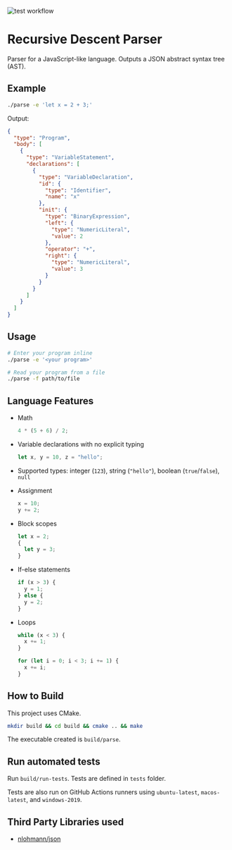 ![test workflow](https://github.com/yusiangeng/recursive-descent-parser/actions/workflows/test.yaml/badge.svg)


# Recursive Descent Parser

Parser for a JavaScript-like language. Outputs a JSON abstract syntax tree (AST).


## Example

```bash
./parse -e 'let x = 2 + 3;'
```

Output:

```json
{
  "type": "Program",
  "body": [
    {
      "type": "VariableStatement",
      "declarations": [
        {
          "type": "VariableDeclaration",
          "id": {
            "type": "Identifier",
            "name": "x"
          },
          "init": {
            "type": "BinaryExpression",
            "left": {
              "type": "NumericLiteral",
              "value": 2
            },
            "operator": "+",
            "right": {
              "type": "NumericLiteral",
              "value": 3
            }
          }
        }
      ]
    }
  ]
}
```

## Usage

```bash
# Enter your program inline
./parse -e '<your program>'

# Read your program from a file
./parse -f path/to/file
```


## Language Features

- Math
  ```js
  4 * (5 + 6) / 2;
  ```

- Variable declarations with no explicit typing
  ```js
  let x, y = 10, z = "hello";
  ```

- Supported types: integer (`123`), string (`"hello"`), boolean (`true`/`false`), `null`
  
- Assignment
  ```js
  x = 10;
  y += 2;
  ```

- Block scopes
  ```js
  let x = 2;
  {
    let y = 3;
  }
  ```

- If-else statements
  ```js
  if (x > 3) {
    y = 1;
  } else {
    y = 2;
  }
  ```

- Loops
  ```js
  while (x < 3) {
    x += 1;
  }

  for (let i = 0; i < 3; i += 1) {
    x += i;
  }
  ```


## How to Build

This project uses CMake.

```bash
mkdir build && cd build && cmake .. && make
```
The executable created is `build/parse`.


## Run automated tests

Run `build/run-tests`. Tests are defined in `tests` folder.

Tests are also run on GitHub Actions runners using `ubuntu-latest`, `macos-latest`, and `windows-2019`.


## Third Party Libraries used

- [nlohmann/json](https://github.com/nlohmann/json)
